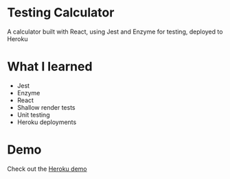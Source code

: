 # Testing Calculator

A calculator built with React, using Jest and Enzyme for testing, deployed to Heroku

# What I learned

- Jest
- Enzyme
- React
- Shallow render tests
- Unit testing
- Heroku deployments

# Demo

Check out the [Heroku demo]()
